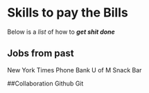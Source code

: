 # Skills to pay the Bills
Below is a _list_ of how to ***get shit done***

## Jobs from past
New York Times
Phone Bank
U of M Snack Bar

##Collaboration
Github
Git
